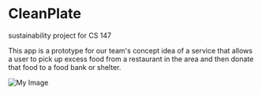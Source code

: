 # CleanPlate
sustainability project for CS 147

This app is a prototype for our team's concept idea of a service that allows a user to pick up excess food from a restaurant in the area and then donate that food to a food bank or shelter.

![My Image](https://github.com/bryanmclellan/CleanPlate/blob/master/CleanPlateDemo.gif)
